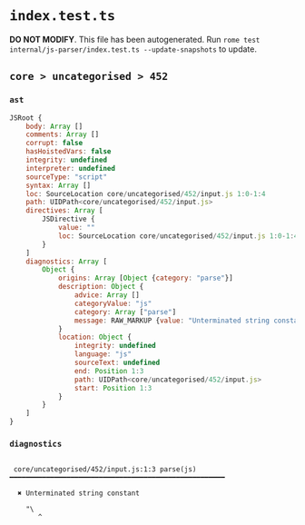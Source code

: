 # `index.test.ts`

**DO NOT MODIFY**. This file has been autogenerated. Run `rome test internal/js-parser/index.test.ts --update-snapshots` to update.

## `core > uncategorised > 452`

### `ast`

```javascript
JSRoot {
	body: Array []
	comments: Array []
	corrupt: false
	hasHoistedVars: false
	integrity: undefined
	interpreter: undefined
	sourceType: "script"
	syntax: Array []
	loc: SourceLocation core/uncategorised/452/input.js 1:0-1:4
	path: UIDPath<core/uncategorised/452/input.js>
	directives: Array [
		JSDirective {
			value: ""
			loc: SourceLocation core/uncategorised/452/input.js 1:0-1:4
		}
	]
	diagnostics: Array [
		Object {
			origins: Array [Object {category: "parse"}]
			description: Object {
				advice: Array []
				categoryValue: "js"
				category: Array ["parse"]
				message: RAW_MARKUP {value: "Unterminated string constant"}
			}
			location: Object {
				integrity: undefined
				language: "js"
				sourceText: undefined
				end: Position 1:3
				path: UIDPath<core/uncategorised/452/input.js>
				start: Position 1:3
			}
		}
	]
}
```

### `diagnostics`

```

 core/uncategorised/452/input.js:1:3 parse(js) ━━━━━━━━━━━━━━━━━━━━━━━━━━━━━━━━━━━━━━━━━━━━━━━━━━━━━

  ✖ Unterminated string constant

    "\
       ^


```
